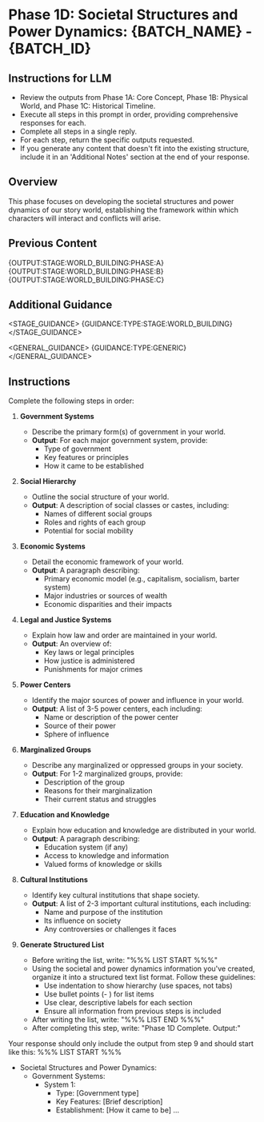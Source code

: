 # Phase 1D: Societal Structures and Power Dynamics: {BATCH_NAME} - {BATCH_ID}

## Instructions for LLM

- Review the outputs from Phase 1A: Core Concept, Phase 1B: Physical World, and Phase 1C: Historical Timeline.
- Execute all steps in this prompt in order, providing comprehensive responses for each.
- Complete all steps in a single reply.
- For each step, return the specific outputs requested.
- If you generate any content that doesn't fit into the existing structure, include it in an 'Additional Notes' section at the end of your response.

## Overview

This phase focuses on developing the societal structures and power dynamics of our story world, establishing the framework within which characters will interact and conflicts will arise.

## Previous Content

<CONTENT>
{OUTPUT:STAGE:WORLD_BUILDING:PHASE:A}
{OUTPUT:STAGE:WORLD_BUILDING:PHASE:B}
{OUTPUT:STAGE:WORLD_BUILDING:PHASE:C}
</CONTENT>

## Additional Guidance

<STAGE_GUIDANCE>
{GUIDANCE:TYPE:STAGE:WORLD_BUILDING}
</STAGE_GUIDANCE>

<GENERAL_GUIDANCE>
{GUIDANCE:TYPE:GENERIC}
</GENERAL_GUIDANCE>

## Instructions

Complete the following steps in order:

1. **Government Systems**
   - Describe the primary form(s) of government in your world.
   - **Output**: For each major government system, provide:
     - Type of government
     - Key features or principles
     - How it came to be established

2. **Social Hierarchy**
   - Outline the social structure of your world.
   - **Output**: A description of social classes or castes, including:
     - Names of different social groups
     - Roles and rights of each group
     - Potential for social mobility

3. **Economic Systems**
   - Detail the economic framework of your world.
   - **Output**: A paragraph describing:
     - Primary economic model (e.g., capitalism, socialism, barter system)
     - Major industries or sources of wealth
     - Economic disparities and their impacts

4. **Legal and Justice Systems**
   - Explain how law and order are maintained in your world.
   - **Output**: An overview of:
     - Key laws or legal principles
     - How justice is administered
     - Punishments for major crimes

5. **Power Centers**
   - Identify the major sources of power and influence in your world.
   - **Output**: A list of 3-5 power centers, each including:
     - Name or description of the power center
     - Source of their power
     - Sphere of influence

6. **Marginalized Groups**
   - Describe any marginalized or oppressed groups in your society.
   - **Output**: For 1-2 marginalized groups, provide:
     - Description of the group
     - Reasons for their marginalization
     - Their current status and struggles

7. **Education and Knowledge**
   - Explain how education and knowledge are distributed in your world.
   - **Output**: A paragraph describing:
     - Education system (if any)
     - Access to knowledge and information
     - Valued forms of knowledge or skills

8. **Cultural Institutions**
   - Identify key cultural institutions that shape society.
   - **Output**: A list of 2-3 important cultural institutions, each including:
     - Name and purpose of the institution
     - Its influence on society
     - Any controversies or challenges it faces

9. **Generate Structured List**
   - Before writing the list, write: "%%% LIST START %%%"
   - Using the societal and power dynamics information you've created, organize it into a structured text list format. Follow these guidelines:
     - Use indentation to show hierarchy (use spaces, not tabs)
     - Use bullet points (- ) for list items
     - Use clear, descriptive labels for each section
     - Ensure all information from previous steps is included
   - After writing the list, write: "%%% LIST END %%%"
   - After completing this step, write: "Phase 1D Complete. Output:"

Your response should only include the output from step 9 and should start like this:
%%% LIST START %%%

- Societal Structures and Power Dynamics:
  - Government Systems:
    - System 1:
      - Type: [Government type]
      - Key Features: [Brief description]
      - Establishment: [How it came to be]
    ...
